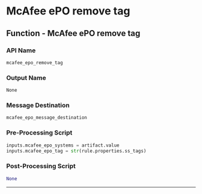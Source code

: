 <!--
    DO NOT MANUALLY EDIT THIS FILE
    THIS FILE IS AUTOMATICALLY GENERATED WITH resilient-circuits codegen
-->

# McAfee ePO remove tag

## Function - McAfee ePO remove tag

### API Name
`mcafee_epo_remove_tag`

### Output Name
`None`

### Message Destination
`mcafee_epo_message_destination`

### Pre-Processing Script
```python
inputs.mcafee_epo_systems = artifact.value
inputs.mcafee_epo_tag = str(rule.properties.ss_tags)
```

### Post-Processing Script
```python
None
```

---

